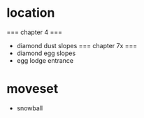 # location
=== chapter 4 ===
* diamond dust slopes
=== chapter 7x ===
* diamond egg slopes
* egg lodge entrance
# moveset
* snowball 
